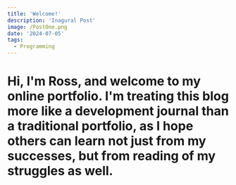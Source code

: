 ```yaml
---
title: 'Welcome!'
description: 'Inagural Post'
image: /PostOne.png
date: '2024-07-05'
tags:
  - Programming
---
```


# Hi, I'm Ross, and welcome to my online portfolio. I'm treating this blog more like a development journal than a traditional portfolio, as I hope others can learn not just from my successes, but from reading of my struggles as well.